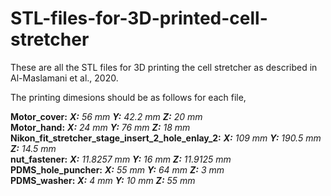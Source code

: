 # STL-files-for-3D-printed-cell-stretcher

These are all the STL files for 3D printing the cell stretcher as described in Al-Maslamani et al., 2020.

The printing dimesions should be as follows for each file,   

**Motor_cover:**   _**X:** 56 mm **Y:** 42.2 mm **Z:** 20 mm_ \
**Motor_hand:**   _**X:** 24 mm **Y:** 76 mm **Z:** 18 mm_ \
**Nikon_fit_stretcher_stage_insert_2_hole_enlay_2:**   _**X:** 109 mm **Y:** 190.5 mm **Z:** 14.5 mm_ \
**nut_fastener:**   _**X:** 11.8257 mm **Y:** 16 mm **Z:**  11.9125 mm_ \
**PDMS_hole_puncher:**   _**X:** 55 mm **Y:** 64 mm **Z:** 3 mm_ \
**PDMS_washer:**   _**X:** 4 mm **Y:** 10 mm **Z:** 55 mm_ 
